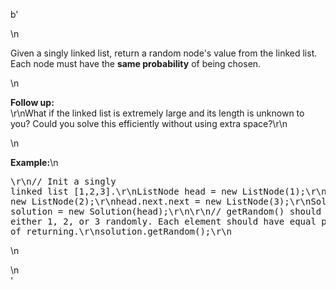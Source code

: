 b'<div class="question-description">\n<p><p>Given a singly linked list, return a random node\'s value from the linked list. Each node must have the <b>same probability</b> of being chosen.</p>\n<p><b>Follow up:</b><br/>\r\nWhat if the linked list is extremely large and its length is unknown to you? Could you solve this efficiently without using extra space?\r\n</p>\n<p><b>Example:</b>\n<pre>\r\n// Init a singly linked list [1,2,3].\r\nListNode head = new ListNode(1);\r\nhead.next = new ListNode(2);\r\nhead.next.next = new ListNode(3);\r\nSolution solution = new Solution(head);\r\n\r\n// getRandom() should return either 1, 2, or 3 randomly. Each element should have equal probability of returning.\r\nsolution.getRandom();\r\n</pre>\n</p></p>\n</div>'